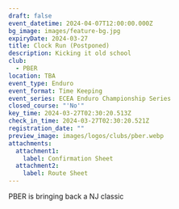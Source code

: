 ```yaml
---
draft: false
event_datetime: 2024-04-07T12:00:00.000Z
bg_image: images/feature-bg.jpg
expiryDate: 2024-03-27
title: Clock Run (Postponed)
description: Kicking it old school
club:
  - PBER
location: TBA
event_type: Enduro
event_format: Time Keeping
event_series: ECEA Enduro Championship Series
closed_course: "'No'"
key_time: 2024-03-27T02:30:20.513Z
check_in_time: 2024-03-27T02:30:20.521Z
registration_date: ""
preview_image: images/logos/clubs/pber.webp
attachments:
  attachment1:
    label: Confirmation Sheet
  attachment2:
    label: Route Sheet
---
```

PBER is bringing back a NJ classic